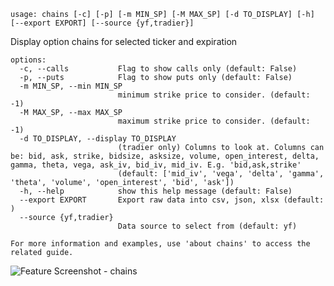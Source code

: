 ```
usage: chains [-c] [-p] [-m MIN_SP] [-M MAX_SP] [-d TO_DISPLAY] [-h] [--export EXPORT] [--source {yf,tradier}]
```

Display option chains for selected ticker and expiration

```
options:
  -c, --calls           Flag to show calls only (default: False)
  -p, --puts            Flag to show puts only (default: False)
  -m MIN_SP, --min MIN_SP
                        minimum strike price to consider. (default: -1)
  -M MAX_SP, --max MAX_SP
                        maximum strike price to consider. (default: -1)
  -d TO_DISPLAY, --display TO_DISPLAY
                        (tradier only) Columns to look at. Columns can be: bid, ask, strike, bidsize, asksize, volume, open_interest, delta, gamma, theta, vega, ask_iv, bid_iv, mid_iv. E.g. 'bid,ask,strike'
                        (default: ['mid_iv', 'vega', 'delta', 'gamma', 'theta', 'volume', 'open_interest', 'bid', 'ask'])
  -h, --help            show this help message (default: False)
  --export EXPORT       Export raw data into csv, json, xlsx (default: )
  --source {yf,tradier}
                        Data source to select from (default: yf)

For more information and examples, use 'about chains' to access the related guide.
```
<img size="1400" alt="Feature Screenshot - chains" src="https://user-images.githubusercontent.com/85772166/142356435-63650356-4d25-4f49-8a48-fdff389c1e2c.png">
